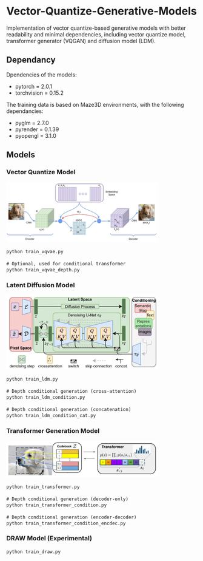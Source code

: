 # Vector-Quantize-Generative-Models
Implementation of vector quantize-based generative models with better readability and minimal dependencies, including vector quantize model, transformer generator (VQGAN) and diffusion model (LDM).

## Dependancy
Dpendencies of the models:
- pytorch = 2.0.1
- torchvision = 0.15.2

The training data is based on Maze3D environments, with the following dependancies:
- pyglm = 2.7.0
- pyrender = 0.1.39
- pyopengl = 3.1.0

## Models
### Vector Quantize Model
<img src="assets/vqvae.jpg" width="400"/>

```
python train_vqvae.py

# Optional, used for conditional transformer
python train_vqvae_depth.py 
```

### Latent Diffusion Model 
<img src="assets/ldm.jpg" width="400"/>

```
python train_ldm.py

# Depth conditional generation (cross-attention)
python train_ldm_condition.py

# Depth conditional generation (concatenation)
python train_ldm_condition_cat.py
```

### Transformer Generation Model
<img src="assets/transformer.jpg" width="400"/>

```
python train_transformer.py

# Depth conditional generation (decoder-only)
python train_transformer_condition.py

# Depth conditional generation (encoder-decoder)
python train_transformer_condition_encdec.py
```

### DRAW Model (Experimental)
```
python train_draw.py
```